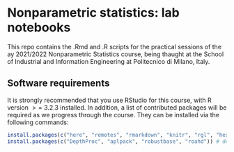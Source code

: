 # Nonparametric statistics: lab notebooks
This repo contains the .Rmd and .R scripts for the practical sessions of the ay 2021/2022 Nonparametric Statistics course, being thaught at the School of Industrial and Information Engineering at Politecnico di Milano, Italy.

## Software requirements

It is strongly recommended that you use RStudio for this course, with R
version  &gt; = 3.2.3 installed. In addition, a list of contributed
packages will be required as we progress through the course. They can be
installed via the following commands:

``` r
install.packages(c("here", "remotes", "rmarkdown", "knitr", "rgl", "hexbin", "packagefinder") # general-purpose packages
install.packages(c("DepthProc", "aplpack", "robustbase", "roahd")) # depth measures packages
```
